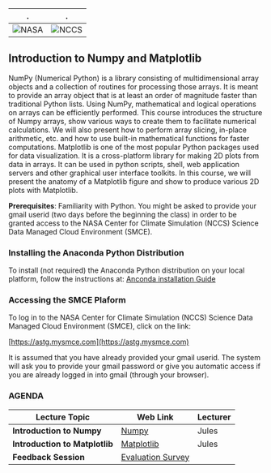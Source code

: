| . | . |
| - | - |
| ![NASA](http://www.nasa.gov/sites/all/themes/custom/nasatwo/images/nasa-logo.svg) | ![NCCS](https://www.nccs.nasa.gov/sites/default/files/NCCS_Logo_0.png) |

## Introduction to Numpy and Matplotlib

NumPy (Numerical Python) is a library consisting of multidimensional array objects and a collection of routines for processing those arrays. It is meant to provide an array object that is at least an order of magnitude faster than traditional Python lists. Using NumPy, mathematical and logical operations on arrays can be efficiently performed. This course introduces the structure of Numpy arrays, show various ways to create them to facilitate numerical calculations. We will also present how to perform array slicing, in-place arithmetic, etc. and how to use built-in mathematical functions for faster computations. Matplotlib is one of the most popular Python packages used for data visualization. It is a cross-platform library for making 2D plots from data in arrays. It can be used in python scripts, shell, web application servers and other graphical user interface toolkits. In this course, we will present the anatomy of a Matplotlib figure and show to produce various 2D plots with Matplotlib.

**Prerequisites**: Familiarity with Python. You might be asked to provide your gmail userid (two days before the beginning the class) in order to be granted access to the NASA Center for Climate Simulation (NCCS) Science Data Managed Cloud Environment (SMCE).

### Installing the Anaconda Python Distribution

To install (not required) the Anaconda Python distribution on your local platform, follow the instructions at: [Anconda installation Guide](https://docs.continuum.io/anaconda/install/)

### Accessing the SMCE Plaform

To log in to the NASA Center for Climate Simulation (NCCS) Science Data Managed Cloud Environment (SMCE), click on the link:
 
[https://astg.mysmce.com](https://astg.mysmce.com)

It is assumed that you have already provided your gmail userid.
The system will ask you to provide your gmail password or give you automatic access if you are already logged in into gmail (through your browser).

### AGENDA

| Lecture Topic | Web Link | Lecturer |
|---------------|------------------|----------|
| **Introduction to Numpy**  | [Numpy](https://git.mysmce.com/astg/training/py_materials/-/blob/master/numpy/introduction_numpy_new.ipynb) | Jules |
| **Introduction to Matplotlib**  | [Matplotlib](https://git.mysmce.com/astg/training/py_materials/-/blob/master/visualization/introduction_matplotlib_new.ipynb) | Jules |
| **Feedback Session** |  <a href="https://www.surveymonkey.com/r/223CBKZ"> Evaluation Survey </a> | |

